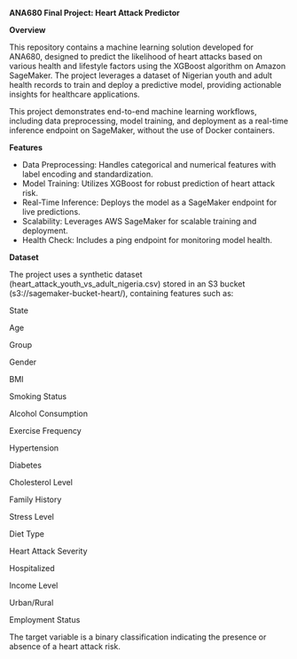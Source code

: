 **ANA680 Final Project: Heart Attack Predictor**



**Overview**

This repository contains a machine learning solution developed for ANA680, designed to predict the likelihood of heart attacks based on various health and lifestyle factors using the XGBoost algorithm on Amazon SageMaker. The project leverages a dataset of Nigerian youth and adult health records to train and deploy a predictive model, providing actionable insights for healthcare applications.

This project demonstrates end-to-end machine learning workflows, including data preprocessing, model training, and deployment as a real-time inference endpoint on SageMaker, without the use of Docker containers.

**Features**
- Data Preprocessing: Handles categorical and numerical features with label encoding and standardization.
- Model Training: Utilizes XGBoost for robust prediction of heart attack risk.
- Real-Time Inference: Deploys the model as a SageMaker endpoint for live predictions.
- Scalability: Leverages AWS SageMaker for scalable training and deployment.
- Health Check: Includes a ping endpoint for monitoring model health.



**Dataset**

The project uses a synthetic dataset (heart_attack_youth_vs_adult_nigeria.csv) stored in an S3 bucket (s3://sagemaker-bucket-heart/), containing features such as:

State

Age 

Group

Gender

BMI

Smoking Status

Alcohol Consumption

Exercise Frequency

Hypertension

Diabetes

Cholesterol Level

Family History

Stress Level

Diet Type

Heart Attack Severity

Hospitalized

Income Level

Urban/Rural

Employment Status


The target variable is a binary classification indicating the presence or absence of a heart attack risk.
